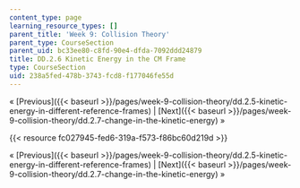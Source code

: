 ```yaml
---
content_type: page
learning_resource_types: []
parent_title: 'Week 9: Collision Theory'
parent_type: CourseSection
parent_uid: bc33ee80-c8fd-90e4-dfda-7092ddd24879
title: DD.2.6 Kinetic Energy in the CM Frame
type: CourseSection
uid: 238a5fed-478b-3743-fcd8-f177046fe55d
---
```


« [Previous]({{< baseurl >}}/pages/week-9-collision-theory/dd.2.5-kinetic-energy-in-different-reference-frames) | [Next]({{< baseurl >}}/pages/week-9-collision-theory/dd.2.7-change-in-the-kinetic-energy) »

{{< resource fc027945-fed6-319a-f573-f86bc60d219d >}}

« [Previous]({{< baseurl >}}/pages/week-9-collision-theory/dd.2.5-kinetic-energy-in-different-reference-frames) | [Next]({{< baseurl >}}/pages/week-9-collision-theory/dd.2.7-change-in-the-kinetic-energy) »